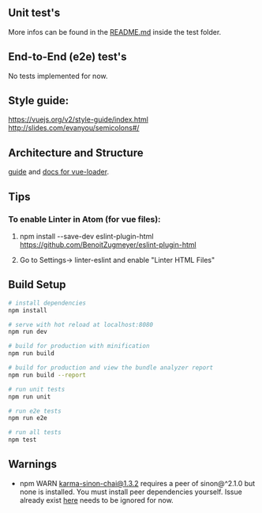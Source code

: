 ## Unit test's
More infos can be found in the [README.md](test/unit/README.md) inside the test folder.

## End-to-End (e2e) test's
No tests implemented for now.

## Style guide:
https://vuejs.org/v2/style-guide/index.html
http://slides.com/evanyou/semicolons#/

## Architecture and Structure
[guide](http://vuejs-templates.github.io/webpack/) and
[docs for vue-loader](http://vuejs.github.io/vue-loader).

## Tips
### To enable Linter in Atom (for vue files):

1. npm install --save-dev eslint-plugin-html
https://github.com/BenoitZugmeyer/eslint-plugin-html

2. Go to Settings-> linter-eslint and enable "Linter HTML Files"

## Build Setup

``` bash
# install dependencies
npm install

# serve with hot reload at localhost:8080
npm run dev

# build for production with minification
npm run build

# build for production and view the bundle analyzer report
npm run build --report

# run unit tests
npm run unit

# run e2e tests
npm run e2e

# run all tests
npm test
```
## Warnings
- npm WARN karma-sinon-chai@1.3.2 requires a peer of sinon@^2.1.0 but none is installed. You must install peer dependencies yourself. Issue already exist [here](https://github.com/vuejs-templates/webpack/issues/959) needs to be ignored for now.
